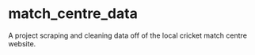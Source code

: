 # match_centre_data
A project scraping and cleaning data off of the local cricket match centre website.
